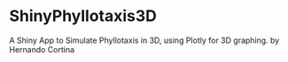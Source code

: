 # ShinyPhyllotaxis3D
A Shiny App to Simulate Phyllotaxis in 3D, using Plotly for 3D graphing.
by Hernando Cortina

